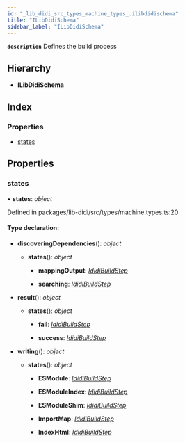 ```yaml
---
id: "_lib_didi_src_types_machine_types_.ilibdidischema"
title: "ILibDidiSchema"
sidebar_label: "ILibDidiSchema"
---
```


**`description`** Defines the build process

## Hierarchy

* **ILibDidiSchema**

## Index

### Properties

* [states](_lib_didi_src_types_machine_types_.ilibdidischema.md#states)

## Properties

### <a id="states" name="states"></a>  states

• **states**: *object*

Defined in packages/lib-didi/src/types/machine.types.ts:20

#### Type declaration:

* **discoveringDependencies**(): *object*

  * **states**(): *object*

    * **mappingOutput**: *[IdidiBuildStep](_lib_didi_src_types_machine_types_.ididibuildstep.md)*

    * **searching**: *[IdidiBuildStep](_lib_didi_src_types_machine_types_.ididibuildstep.md)*

* **result**(): *object*

  * **states**(): *object*

    * **fail**: *[IdidiBuildStep](_lib_didi_src_types_machine_types_.ididibuildstep.md)*

    * **success**: *[IdidiBuildStep](_lib_didi_src_types_machine_types_.ididibuildstep.md)*

* **writing**(): *object*

  * **states**(): *object*

    * **ESModule**: *[IdidiBuildStep](_lib_didi_src_types_machine_types_.ididibuildstep.md)*

    * **ESModuleIndex**: *[IdidiBuildStep](_lib_didi_src_types_machine_types_.ididibuildstep.md)*

    * **ESModuleShim**: *[IdidiBuildStep](_lib_didi_src_types_machine_types_.ididibuildstep.md)*

    * **ImportMap**: *[IdidiBuildStep](_lib_didi_src_types_machine_types_.ididibuildstep.md)*

    * **IndexHtml**: *[IdidiBuildStep](_lib_didi_src_types_machine_types_.ididibuildstep.md)*
